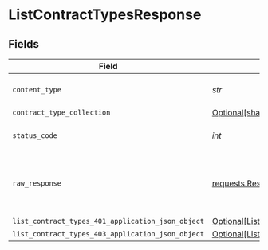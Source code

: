 # ListContractTypesResponse


## Fields

| Field                                                                                                           | Type                                                                                                            | Required                                                                                                        | Description                                                                                                     |
| --------------------------------------------------------------------------------------------------------------- | --------------------------------------------------------------------------------------------------------------- | --------------------------------------------------------------------------------------------------------------- | --------------------------------------------------------------------------------------------------------------- |
| `content_type`                                                                                                  | *str*                                                                                                           | :heavy_check_mark:                                                                                              | HTTP response content type for this operation                                                                   |
| `contract_type_collection`                                                                                      | [Optional[shared.ContractTypeCollection]](../../models/shared/contracttypecollection.md)                        | :heavy_minus_sign:                                                                                              | OK                                                                                                              |
| `status_code`                                                                                                   | *int*                                                                                                           | :heavy_check_mark:                                                                                              | HTTP response status code for this operation                                                                    |
| `raw_response`                                                                                                  | [requests.Response](https://requests.readthedocs.io/en/latest/api/#requests.Response)                           | :heavy_minus_sign:                                                                                              | Raw HTTP response; suitable for custom response parsing                                                         |
| `list_contract_types_401_application_json_object`                                                               | [Optional[ListContractTypes401ApplicationJSON]](../../models/operations/listcontracttypes401applicationjson.md) | :heavy_minus_sign:                                                                                              | Unauthenticated                                                                                                 |
| `list_contract_types_403_application_json_object`                                                               | [Optional[ListContractTypes403ApplicationJSON]](../../models/operations/listcontracttypes403applicationjson.md) | :heavy_minus_sign:                                                                                              | Forbidden                                                                                                       |